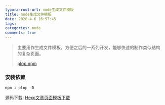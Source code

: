 ```yaml
---
typora-root-url: node生成文件模板
title: node生成文件模板
date: 2020-4-6 16:57:45
tags:
categories: node
comments: true
---
```


> 主要用作生成文件模板，方便之后的一系列开发，能够快速的制作类似结构的复杂页面。
>
> [plop npm](https://www.npmjs.com/package/plop)

<!--more-->

### 安装依赖

```
npm i plop -D
```

源码下载: [Hexo文章页面模板下载](/files/plop.zip)